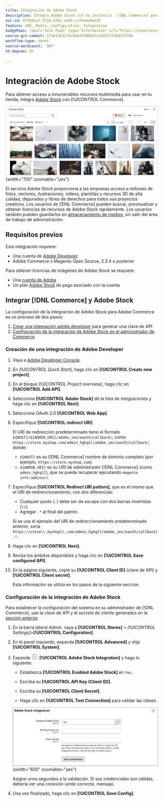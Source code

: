 ```yaml
---
title: Integración de Adobe Stock
description: Integra Adobe Stock con tu instancia  [!DNL Commerce] para acceder a innumerables recursos multimedia para usarlos en tu tienda.
exl-id: 0f399ea7-5726-476c-a945-c37e44a9ea55
feature: CMS, Media, Configuration, Integration
badgePaas: label="Solo PaaS" type="Informative" url="https://experienceleague.adobe.com/en/docs/commerce/user-guides/product-solutions" tooltip="Se aplica solo a proyectos de Adobe Commerce en la nube (infraestructura PaaS administrada por Adobe) y a proyectos locales."
source-git-commit: 57a913b21f4cbbb4f0800afe13012ff46d578f8e
workflow-type: tm+mt
source-wordcount: '397'
ht-degree: 0%

---
```


# Integración de Adobe Stock

Para obtener acceso a innumerables recursos multimedia para usar en tu tienda, integra [Adobe Stock][adobe-stock] con [!UICONTROL Commerce].

![Resultados de búsqueda de Adobe Stock](./assets/adobe-stock-search-grid.png){width="700" zoomable="yes"}

El servicio Adobe Stock proporciona a las empresas acceso a millones de fotos, vectores, ilustraciones, vídeos, plantillas y recursos 3D de alta calidad, depurados y libres de derechos para todos sus proyectos creativos. Los usuarios de [!DNL Commerce] pueden buscar, previsualizar y obtener licencias de recursos de Adobe Stock rápidamente. Los usuarios también pueden guardarlos en [almacenamiento de medios](./media-storage.md), sin salir del área de trabajo de administración.

## Requisitos previos

Esta integración requiere:

- Una cuenta de [Adobe Developer][dev-console]
- Adobe Commerce o Magento Open Source, 2.3.4 o posterior

Para obtener licencias de imágenes de Adobe Stock se requiere:

- Una [cuenta de Adobe][adobe-signin]
- Un plan [Adobe Stock][adobe-stock] de pago asociado con la cuenta

## Integrar [!DNL Commerce] y Adobe Stock

La configuración de la integración de Adobe Stock para Adobe Commerce es un proceso de dos pasos:

1. [Crear una integración adobe.developer](#create-an-adobe-developer-integration) para generar una clave de API
1. [Configuración de la integración de Adobe Stock en el administrador de Commerce](#configure-the-adobe-stock-integration)

### Creación de una integración de Adobe Developer

1. Vaya a [Adobe Developer Console][dev-console].

1. En _[!UICONTROL Quick Start]_, haga clic en **[!UICONTROL Create new project]**.

1. En el bloque _[!UICONTROL Project overview]_, haga clic en **[!UICONTROL Add API]**.

1. Seleccione **[!UICONTROL Adobe Stock]** de la lista de integraciones y haga clic en **[!UICONTROL Next]**.

1. Seleccione OAuth 2.0 **[!UICONTROL Web App]**.

1. Especifique **[!UICONTROL redirect URI]**.

   El URI de redirección predeterminado tiene el formato `${HOST}/${ADMIN_URI}/adobe_ims/oauth/callback/`, como `https://store.myshop.com/admin_hgkq1l/adobe_ims/oauth/callback/`, donde:

   - `${HOST}` es su [!DNL Commerce] nombre de dominio completo (por ejemplo, `https://store.myshop.com`).
   - `${ADMIN_URI}` es su URI de administrador [!DNL Commerce] (como `admin_hgkq1l`), que se puede recuperar ejecutando `magento info:adminuri`.

1. Especifique **[!UICONTROL Redirect URI pattern]**, que es el mismo que el URI de redireccionamiento, con dos diferencias:

   - Cualquier punto (`.`) debe ser de escape con dos barras invertidas (`\\`).
   - Agregar `.*` al final del patrón.

   Si se usa el ejemplo del URI de redireccionamiento predeterminado anterior, sería `https://store\\.myshop\\.com/admin_hgkq1l/adobe_ims/oauth/callback/.*`.

1. Haga clic en **[!UICONTROL Next]**.

1. Revise los ámbitos disponibles y haga clic en **[!UICONTROL Save configured API]**.

1. En la página siguiente, copie su **[!UICONTROL Client ID]** (clave de API) y **[!UICONTROL Client secret]**.

   Esta información se utiliza en los pasos de la siguiente sección.

### Configuración de la integración de Adobe Stock

Para establecer la configuración del sistema en su administrador de [!DNL Commerce], use la _clave de API_ y el _secreto de cliente_ generados en la [sección anterior][create-integration].

1. En la barra lateral _Admin_, vaya a **[!UICONTROL Stores]** > _[!UICONTROL Settings]_>**[!UICONTROL Configuration]**.

1. En el panel izquierdo, expanda **[!UICONTROL Advanced]** y elija **[!UICONTROL System]**.

1. Expanda ![Selector de expansión](../assets/icon-display-expand.png) **[!UICONTROL Adobe Stock Integration]** y haga lo siguiente:

   - Establezca **[!UICONTROL Enabled Adobe Stock]** en `Yes`.

   - Escriba su **[!UICONTROL API Key (Client ID)]**.

   - Escriba su **[!UICONTROL Client Secret]**.

   - Haga clic en **[!UICONTROL Test Connection]** para validar las claves.

   ![Configuración avanzada: integración de Adobe Stock](./assets/system-adobe-stock-integration.png){width="600" zoomable="yes"}

   Asigne unos segundos a la validación. Si sus credenciales son válidas, debería ver una conexión _verde correcta._ mensaje.

1. Una vez finalizado, haga clic en **[!UICONTROL Save Config]**.

[adobe-stock]: https://stock.adobe.com
[adobe-signin]: https://helpx.adobe.com/manage-account/using/access-adobe-id-account.html
[dev-console]: https://developer.adobe.com/console/home
[create-integration]: #create-an-adobeio-integration
